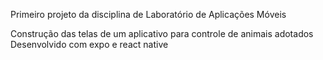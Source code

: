 Primeiro projeto da disciplina de Laboratório de Aplicações Móveis

Construção das telas de um aplicativo para controle de animais adotados
Desenvolvido com expo e react native
